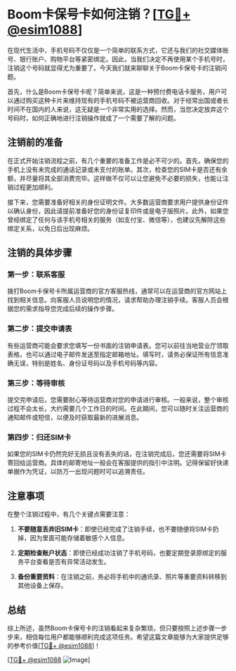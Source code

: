 # Boom卡保号卡如何注销？[[TG💪+ @esim1088](https://t.me/s/esim1088)]

在现代生活中，手机号码不仅仅是一个简单的联系方式，它还与我们的社交媒体账号、银行账户、购物平台等紧密绑定。因此，当我们决定不再使用某个手机号时，注销这个号码就显得尤为重要了。今天我们就来聊聊关于Boom卡保号卡的注销问题。

首先，什么是Boom卡保号卡呢？简单来说，这是一种预付费电话卡服务，用户可以通过购买这种卡片来维持现有的手机号码不被运营商回收。对于经常出国或者长时间不在国内的人来说，这无疑是一个非常实用的选择。然而，当您决定放弃这个号码时，如何正确地进行注销操作就成了一个需要了解的问题。

## 注销前的准备

在正式开始注销流程之前，有几个重要的准备工作是必不可少的。首先，确保您的手机上没有未完成的通话记录或未支付的账单。其次，检查您的SIM卡是否还有余额，并尽量将其全部消费完毕。这样做不仅可以让您避免不必要的损失，也能让注销过程更加顺利。

接下来，您需要准备好相关的身份证明文件。大多数运营商要求用户提供身份证件以确认身份，因此请提前准备好您的身份证复印件或是电子版照片。此外，如果您曾经绑定了任何与该手机号相关的服务（如支付宝、微信等），也建议先解除这些绑定关系，以免日后出现麻烦。

## 注销的具体步骤

### 第一步：联系客服

拨打Boom卡保号卡所属运营商的官方客服热线，通常可以在运营商的官方网站上找到相关信息。向客服人员说明您的情况，请求帮助办理注销手续。客服人员会根据您的需求指导您完成后续的操作步骤。

### 第二步：提交申请表

有些运营商可能会要求您填写一份书面的注销申请表。您可以前往当地营业厅领取表格，也可以通过电子邮件发送至指定邮箱地址。填写时，请务必保证所有信息准确无误，特别是姓名、身份证号码以及手机号码等内容。

### 第三步：等待审核

提交完申请后，您需要耐心等待运营商对您的申请进行审核。一般来说，整个审核过程不会太长，大约需要几个工作日的时间。在此期间，您可以随时关注运营商的通知邮件或短信，以便及时获取最新的进展消息。

### 第四步：归还SIM卡

如果您的SIM卡仍然完好无损且没有丢失的话，在注销完成后，您还需要将SIM卡寄回给运营商。具体的邮寄地址一般会在客服提供的指引中注明。记得保留好快递单据作为凭证，以防万一出现问题时可以追溯责任。

## 注意事项

在整个注销过程中，有几个关键点需要注意：

1. **不要随意丢弃旧SIM卡**：即使已经完成了注销手续，也不要随便将SIM卡扔掉，因为里面可能存储着敏感个人信息。
   
2. **定期检查账户状态**：即使已经成功注销了手机号码，也要定期登录原绑定的服务平台查看是否有异常活动发生。

3. **备份重要资料**：在注销之前，务必将手机中的通讯录、照片等重要资料转移到其他设备上保存。

## 总结

综上所述，虽然Boom卡保号卡的注销看起来复杂繁琐，但只要按照上述步骤一步步来，相信每位用户都能够顺利完成这项任务。希望这篇文章能够为大家提供足够的参考价值[[TG💪+ @esim1088](https://t.me/s/esim1088)]！

[[TG💪+ @esim1088](https://t.me/s/esim1088) ![Image](https://i.postimg.cc/4NQfJmqS/Snipaste-2025-05-13-00-14-12.png)]